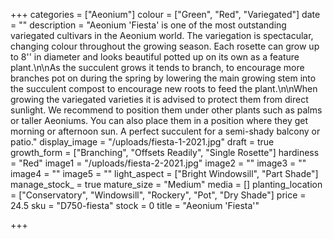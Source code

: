 +++
categories = ["Aeonium"]
colour = ["Green", "Red", "Variegated"]
date = ""
description = "Aeonium 'Fiesta' is one of the most outstanding variegated cultivars in the Aeonium world. The variegation is spectacular, changing colour throughout the growing season. Each rosette can grow up to 8'' in diameter and looks beautiful potted up on its own as a feature plant.\n\nAs the succulent grows it tends to branch, to encourage more branches pot on during the spring by lowering the main growing stem into the succulent compost to encourage new roots to feed the plant.\n\nWhen growing the variegated varieties it is advised to protect them from direct sunlight. We recommend to position them under other plants such as palms or taller Aeoniums. You can also place them in a position where they get morning or afternoon sun. A perfect succulent for a semi-shady balcony or patio."
display_image = "/uploads/fiesta-1-2021.jpg"
draft = true
growth_form = ["Branching", "Offsets Readily", "Single Rosette"]
hardiness = "Red"
image1 = "/uploads/fiesta-2-2021.jpg"
image2 = ""
image3 = ""
image4 = ""
image5 = ""
light_aspect = ["Bright Windowsill", "Part Shade"]
manage_stock_ = true
mature_size = "Medium"
media = []
planting_location = ["Conservatory", "Windowsill", "Rockery", "Pot", "Dry Shade"]
price = 24.5
sku = "D750-fiesta"
stock = 0
title = "Aeonium 'Fiesta'"

+++
